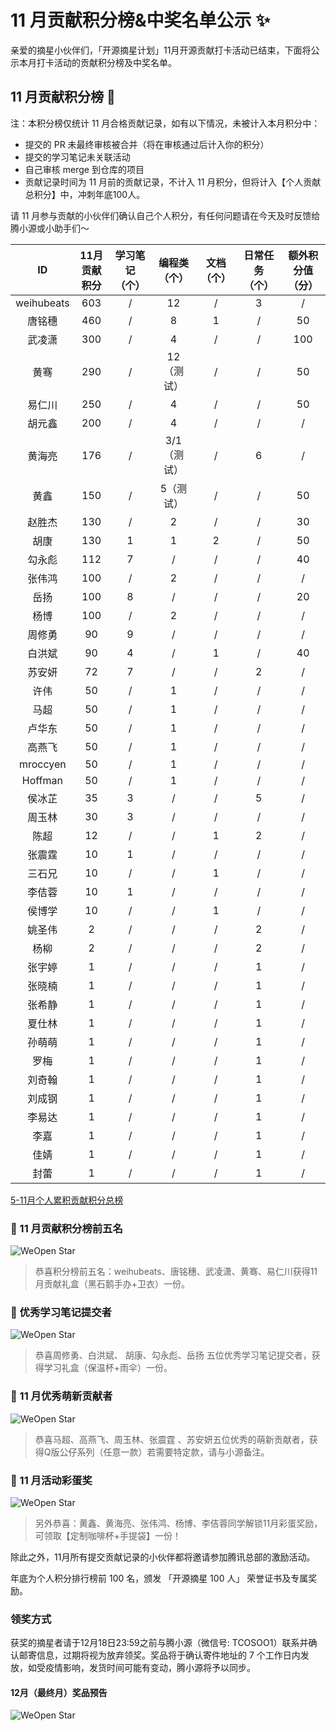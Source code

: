 # 11 月贡献积分榜&中奖名单公示 ✨

亲爱的摘星小伙伴们，「开源摘星计划」11月开源贡献打卡活动已结束，下面将公示本月打卡活动的贡献积分榜及中奖名单。

## 11 月贡献积分榜 🌟 

注：本积分榜仅统计 11 月合格贡献记录，如有以下情况，未被计入本月积分中：
* 提交的 PR 未最终审核被合并（将在审核通过后计入你的积分）
* 提交的学习笔记未关联活动
* 自己审核 merge 到仓库的项目
* 贡献记录时间为 11 月前的贡献记录，不计入 11 月积分，但将计入【个人贡献总积分】中，冲刺年底100人。

请 11 月参与贡献的小伙伴们确认自己个人积分，有任何问题请在今天及时反馈给腾小源或小助手们～

|ID|11月贡献积分|学习笔记（个）|编程类（个）|文档（个）|日常任务（个）|额外积分值（分）|
|:-:|:-:|:-:|:-:|:-:|:-:|:-:|
|weihubeats|603|/|12|/|3|/|	
|唐铭穗|460|/|8|1|/|50|
|武凌潇|300|/|4|/|/|100|
|黄骞|290|/|12（测试）|/|/|50|
|易仁川|250|/|4|/|/|50|
|胡元鑫|200|/|4|/|/|/|			
|黄海亮|176|/|3/1（测试）|/|6|/|	
|黄鑫|150|/|5（测试）|/|/|50|
|赵胜杰|130|/|2|/|/|30|
|胡康|130|1|1|2|/|50|
|勾永彪|112|7|/|/|/|40|
|张伟鸿|100|/|2|/|/|/|		
|岳扬|100|8|/|/|/|20|
|杨博|100|/|2|/|/|/|
|周修勇|90|9|/|/|/|/|				
|白洪斌|90|4|/|1|/|40|
|苏安妍|72|7|/|/|2|/|	
|许伟|50|/|1|/|/|/|		
|马超|50|/|1|/|/|/|	
|卢华东|50|/|1|/|/|/|	
|高燕飞|50|/|1|/|/|/|	
|mroccyen|50|/|1|/|/|/|	
|Hoffman|50|/|1|/|/|/|	
|侯冰芷|35|3|/|/|5|/|	
|周玉林|30|3|/|/|/|/|
|陈超|12|/|/|1|2|/|	
|张震霆|10|1|/|/|/|/|				
|三石兄|10|/|/|1|/|/|		
|李佶蓉|10|1|/|/|/|/|			
|侯博学|10|/|/|1|/|/|		
|姚圣伟|2|/|/|/|2|/|	
|杨柳|2|/|/|/|2|/|	
|张宇婷|1|/|/|/|1|/|	
|张晓楠|1|/|/|/|1|/|	
|张希静|1|/|/|/|1|/|	
|夏仕林|1|/|/|/|1|/|	
|孙萌萌|1|/|/|/|1|/|	
|罗梅|1|/|/|/|1|/|	
|刘奇翰|1|/|/|/|1|/|	
|刘成钢|1|/|/|/|1|/|	
|李易达|1|/|/|/|1|/|	
|李嘉|1|/|/|/|1|/|	
|佳婧|1|/|/|/|1|/|	
|封蕾|1|/|/|/|1|/|	

[5-11月个人累积贡献积分总榜](https://docs.qq.com/sheet/DSnRrR2dYZ1F6Qkh5?tab=BB08J2)

### 🎁 11 月贡献积分榜前五名

![WeOpen Star](../assets/imgs/nov1.png)

> 恭喜积分榜前五名：weihubeats、唐铭穗、武凌潇、黄骞、易仁川获得11月贡献礼盒（黑石鹅手办+卫衣）一份。

### 🎁 优秀学习笔记提交者

![WeOpen Star](../assets/imgs/nov2.png)

> 恭喜周修勇、白洪斌、 胡康、勾永彪、岳扬 五位优秀学习笔记提交者，获得学习礼盒（保温杯+雨伞）一份。

### 🎁 11 月优秀萌新贡献者

![WeOpen Star](../assets/imgs/nov3.png)

> 恭喜马超、高燕飞、周玉林、张震霆 、苏安妍五位优秀的萌新贡献者，获得Q版公仔系列（任意一款）若需要特定款，请与小源备注。

### 🎁 11 月活动彩蛋奖

![WeOpen Star](../assets/imgs/nov4.png)

> 另外恭喜：黄鑫、黄海亮、张伟鸿、杨博、李佶蓉同学解锁11月彩蛋奖励，可领取【定制咖啡杯+手提袋】一份！

除此之外，11月所有提交贡献记录的小伙伴都将邀请参加腾讯总部的激励活动。

年底为个人积分排行榜前 100 名，颁发 「开源摘星 100 人」 荣誉证书及专属奖励。

### 领奖方式
获奖的摘星者请于12月18日23:59之前与腾小源（微信号: TCOSOO1）联系并确认邮寄信息，过期将视为放弃领奖。奖品将于确认寄件地址的 7 个工作日内发放，如受疫情影响，发货时间可能有变动，腾小源将予以同步。

#### 12月（最终月）奖品预告

![WeOpen Star](../assets/imgs/nov5.png)


